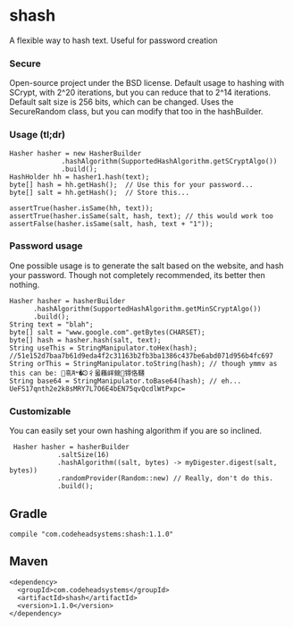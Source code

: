 # shash

A flexible way to hash text. Useful for password creation

### Secure

Open-source project under the BSD license. Default usage to hashing with
SCrypt, with 2^20 iterations, but you can reduce that to 2^14 iterations.
Default salt size is 256 bits, which can be changed. Uses the SecureRandom
class, but you can modify that too in the hashBuilder.

### Usage (tl;dr)

    Hasher hasher = new HasherBuilder
                 .hashAlgorithm(SupportedHashAlgorithm.getSCryptAlgo())
                 .build();
    HashHolder hh = hasher1.hash(text);
    byte[] hash = hh.getHash();  // Use this for your password...
    byte[] salt = hh.getHash();  // Store this...
    
    assertTrue(hasher.isSame(hh, text));
    assertTrue(hasher.isSame(salt, hash, text); // this would work too
    assertFalse(hasher.isSame(salt, hash, text + "1"));
    
### Password usage

One possible usage is to generate the salt based on the website, and hash your
password. Though not completely recommended, its better then nothing.
 
    Hasher hasher = hasherBuilder
          .hashAlgorithm(SupportedHashAlgorithm.getMinSCryptAlgo())
          .build();
    String text = "blah";
    byte[] salt = "www.google.com".getBytes(CHARSET);
    byte[] hash = hasher.hash(salt, text);
    String useThis = StringManipulator.toHex(hash); //51e152d7baa7b61d9eda4f2c31163b2fb3ba1386c437be6abd071d956b4fc697
    String orThis = StringManipulator.toString(hash); // though ymmv as this can be: 흒Ꞻᶶ�ᘱ⼻몳蘓㟄檾޽锝佫韆
    String base64 = StringManipulator.toBase64(hash); // eh...  UeFS17qnth2e2k8sMRY7L7O6E4bEN75qvQcdlWtPxpc=
    
### Customizable

You can easily set your own hashing algorithm if you are so inclined.

     Hasher hasher = hasherBuilder
                .saltSize(16)
                .hashAlgorithm((salt, bytes) -> myDigester.digest(salt, bytes))
                .randomProvider(Random::new) // Really, don't do this.
                .build();

## Gradle ##
    compile "com.codeheadsystems:shash:1.1.0"

## Maven ##
    <dependency>
      <groupId>com.codeheadsystems</groupId>
      <artifactId>shash</artifactId>
      <version>1.1.0</version>
    </dependency>
